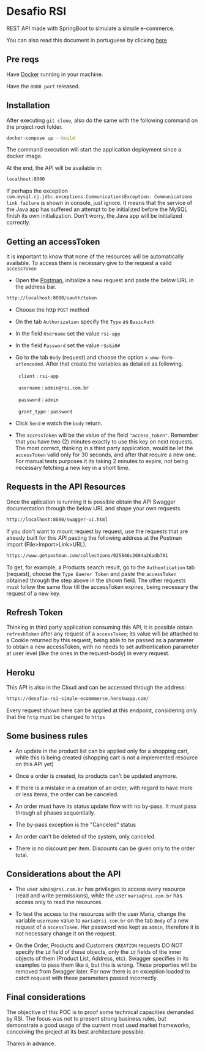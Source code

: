 # Desafio RSI

REST API made with SpringBoot to simulate a simple e-commerce.

You can also read this document in portuguese by clicking [here](https://github.com/joaosouz91/desafio-rsi/blob/master/README_pt.md)

## Pre reqs

Have [Docker](https://www.docker.com/) running in your machine.

Have the `8080 port` released.



## Installation

After executing `git clone`, also do the same with the following command on the project root folder.

```bash
docker-compose up --build
```

The command execution will start the application deployment since a docker image.

At the end, the API will be available in:

```bash
localhost:8080
```

If perhaps the exception `com.mysql.cj.jdbc.exceptions.CommunicationsException: Communications link failure` is shown in console, just ignore. It means that the service of the Java app has suffered an attempt to be initialized before the MySQL finish its own initialization. Don't worry, the Java app will be initialized correctly.

## Getting an accessToken

It is important to know that none of the resources will be automatically available. To access them is necessary give to the request a valid `accessToken`

- Open the [Postman](https://www.postman.com/), initialize a new request and paste the below URL in the address bar.
```bash
http://localhost:8080/oauth/token
```

- Choose the http `POST` method

- On the tab `Authorization` specify the `Type` as `BasicAuth`

- In the field `Username` set the value `rsi-app`

- In the field `Password` set the value `r$s&i0#`

- Go to the tab `Body` (request) and choose the option `x-www-form-urlencoded`. After that create the variables as detailed as following.

&nbsp;&nbsp;&nbsp;&nbsp;&nbsp;&nbsp;&nbsp;&nbsp;`client` : `rsi-app`

&nbsp;&nbsp;&nbsp;&nbsp;&nbsp;&nbsp;&nbsp;&nbsp;`username` : `admin@rsi.com.br`

&nbsp;&nbsp;&nbsp;&nbsp;&nbsp;&nbsp;&nbsp;&nbsp;`password` : `admin`

&nbsp;&nbsp;&nbsp;&nbsp;&nbsp;&nbsp;&nbsp;&nbsp;`grant_type` : `password`

- Click `Send` e watch the `body` return.

- The `accessToken` will be the value of the field `"access_token"`. Remember that you have two (2) minutes exactly to use this key on next requests. The most correct, thinking in a third party application, would be let the `accessToken` valid only for 30 seconds, and after that require a new one. For manual tests purposes it its taking 2 minutes to expire, not being necessary fetching a new key in a short time.


## Requests in the API Resources

Once the aplication is running it is possible obtain the API Swagger documentation through the below URL and shape your own requests.

```bash
http://localhost:8080/swagger-ui.html
```

If you don't want to mount request by request, use the requests that are already built for this API pasting the following address at the Postman import (File>Import>Link>URL).

```bash
https://www.getpostman.com/collections/025846c2604a26adb701
```

To get, for example, a Products search result, go to the `Authentication` tab (request), choose the `Type Baerer Token` and paste the `accessToken` obtained through the step above in the shown field. The other requests must follow the same flow till the accessToken expires, being necessary the request of a new key.

## Refresh Token

Thinking in third party application consuming this API, it is possible obtain `refreshToken` after any request of a `accessToken`; its value will be attached to a Cookie returned by this request, being able to be passed as a parameter to obtain a new accessToken, with no needs to set authentication parameter at user level (like the ones in the request-body) in every request.

## Heroku

This API is also in the Cloud and can be accessed through the address:
```bash
https://desafio-rsi-simple-ecommmerce.herokuapp.com/
```

Every request shown here can be applied at this endpoint, considering only that the `http` must be changed to `https`

## Some business rules

- An update in the product list can be applied only for a shopping cart, while this is being created (shopping cart is not a implemented resource on this API yet)

- Once a order is created, its products can't be updated anymore. 

- If there is a mistake in a creation of an order, with regard to have more or less items, the order can be canceled.

- An order must have its status update flow with no by-pass. It must pass through all phases sequentially.

- The by-pass exception is the "Canceled" status

- An order can't be deleted of the system, only canceled.

- There is no discount per item. Discounts can be given only to the order total.

## Considerations about the API

- The user `admin@rsi.com.br` has privileges to access every resource (read and write permissions), while the user `maria@rsi.com.br` has access only to read the resources.

- To test the access to the resources with the user Maria, change the variable `username` value to `maria@rsi.com.br` on the tab `Body` of a new request of a `accessToken`. Her password was kept as `admin`, therefore it is not necessary change it on the request.

- On the Order, Products and Customers `CREATION` requests DO NOT specify the `id` field of these objects, only the `id` fields of the inner objects of them (Product List, Address, etc). Swagger specifies in its examples to pass them like `0`, but this is wrong. These properties will be removed from Swagger later. For now there is an exception loaded to catch request with these parameters passed incorrectly.

## Final considerations

The objective of this POC is to proof some technical capacities demanded by RSI. The focus was not to present strong business rules, but demonstrate a good usage of the current most used market frameworks, conceiving the project at its best architecture possible.



Thanks in advance.